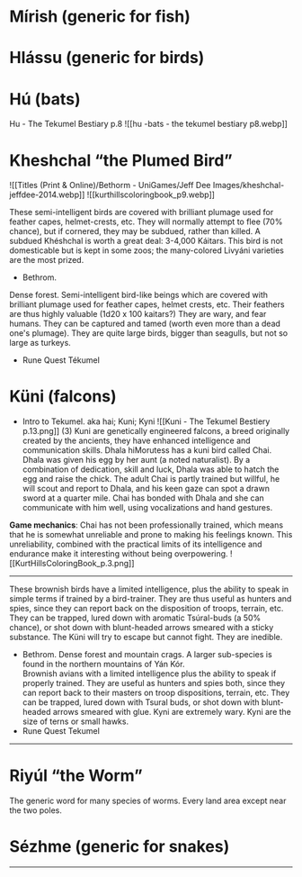 # Mírish (generic for fish)

# Hlássu (generic for birds)

# Hú (bats)
Hu - The Tekumel Bestiary p.8
![[hu -bats - the tekumel bestiary p8.webp]]
# Kheshchal “the Plumed Bird”
![[Titles (Print & Online)/Bethorm - UniGames/Jeff Dee Images/kheshchal-jeffdee-2014.webp]]
![[kurthillscoloringbook_p9.webp]]

These semi-intelligent birds are covered with brilliant plumage used for feather capes, helmet-crests, etc. They will normally attempt to flee (70% chance), but if cornered, they may be subdued, rather than killed. A subdued Khéshchal is worth a great deal: 3-4,000 Káitars. This bird is not domesticable but is kept in some zoos; the many-colored Livyáni varieties are the most prized.		
- Bethrom.

Dense forest.
Semi-intelligent bird-like beings which are covered with brilliant plumage used for feather capes, helmet crests, etc. Their feathers are thus highly valuable (1d20 x 100 kaitars?) They are wary, and fear humans. They can be captured and tamed (worth even more than a dead one's plumage).
They are quite large birds, bigger than seagulls, but not so large as turkeys.
- Rune Quest Tékumel
# Küni (falcons)
- Intro to Tekumel. 
aka hai; Kuni; Kyni 
![[Kuni - The Tekumel Bestiery p.13.png]]
(3) Kuni are genetically engineered falcons, a breed originally created by the ancients, they have enhanced intelligence and communication skills. Dhala hiMorutess has a kuni bird called Chai. Dhala was given his egg by her aunt (a noted naturalist). By a combination of dedication, skill and luck, Dhala was able to hatch the egg and raise the chick. The adult Chai is partly trained but willful, he will scout and report to Dhala, and his keen gaze can spot a drawn sword at a quarter mile. Chai has bonded with Dhala and she can communicate with him well, using vocalizations and hand gestures.

**Game mechanics**: Chai has not been professionally trained, which means that he is somewhat unreliable and prone to making his feelings known. This unreliability, combined with the practical limits of its intelligence and endurance make it interesting without being overpowering.
![[KurtHillsColoringBook_p.3.png]]

---
These brownish birds have a limited intelligence, plus the ability to speak in simple terms if trained by a bird-trainer. They are thus useful as hunters and spies, since they can report back on the disposition of troops, terrain, etc. They can be trapped, lured down with aromatic Tsúral-buds (a 50% chance), or shot down with blunt-headed arrows smeared with a sticky substance. The Küni will try to escape but cannot fight. They are inedible. 	
- Bethrom.
Dense forest and mountain crags. A larger sub-species is found in the northern mountains of Yán Kór.  
Brownish avians with a limited intelligence plus the ability to speak if properly trained. They are useful as hunters and spies both, since they can report back to their masters on troop dispositions, terrain, etc. They can be trapped, lured down with Tsural buds, or shot down with blunt-headed arrows smeared with glue. Kyni are extremely wary. Kyni are the size of terns or small hawks. 
- Rune Quest Tekumel
---
# Riyúl “the Worm”
The generic word for many species of worms. Every land area except near the two poles.  
# Sézhme (generic for snakes)


---